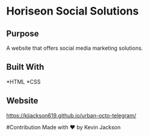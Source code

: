 # Horiseon Social Solutions

## Purpose
A website that offers social media marketing solutions.

## Built With
 *HTML
 *CSS

## Website
https://kjjackson619.github.io/urban-octo-telegram/

#Contribution
Made with ❤️ by Kevin Jackson
